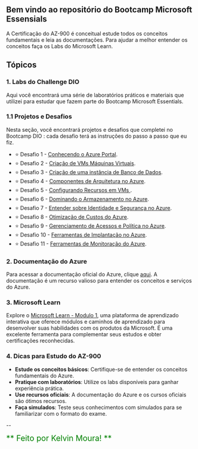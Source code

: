 ## Bem vindo ao repositório do Bootcamp Microsoft Essensials

A Certificação do AZ-900 é conceitual estude todos os conceitos fundamentais e leia as documentações. Para ajudar a melhor entender os conceitos faça os Labs do Microsoft Learn. 

## Tópicos

### 1. Labs do Challenge DIO
Aqui você encontrará uma série de laboratórios práticos e materiais que utilizei para estudar que fazem parte do Bootcamp Microsoft Essentials.

### 1.1 Projetos e Desafios
Nesta seção, você encontrará projetos e desafios que completei no Bootcamp DIO : cada desafio terá as instruções do passo a passo que eu fiz.

- ⭐ Desafio 1 - [Conhecendo o Azure Portal](https://github.com/clouder-km/Challenge-Azure-Dio/blob/main/1%20-%20AZURE%20PORTAL.md). 
- ⭐ Desafio 2 - [Criação de VMs Máquinas Virtuais](https://github.com/clouder-km/Challenge-Azure-Dio/blob/main/2%20-%20Virtual%20Machine.md).
- ⭐ Desafio 3 - [Criação de uma instância de Banco de Dados](https://github.com/clouder-km/Challenge-Azure-Dio/blob/main/3%20-%20Banco%20de%20dados.md).
- ⭐ Desafio 4 - [Componentes de Arquitetura no Azure](https://github.com/clouder-km/Challenge-Azure-Dio/blob/main/4%20-%20Componentes%20de%20Arquitetura%20no%20Azure.md).
- ⭐ Desafio 5 - [Configurando Recursos em VMs ](https://github.com/clouder-km/Challenge-Azure-Dio/blob/main/5%20-%20Configurando%20recursos%20em%20Maquina%20Virtual.md).
- ⭐ Desafio 6 - [Dominando o Armazenamento no Azure](https://github.com/clouder-km/Challenge-Azure-Dio/blob/main/6%20-%20Configurar%20Armazenamento%20(Storage).md).
- ⭐ Desafio 7 - [Entender sobre Identidade e Segurança no Azure](https://github.com/clouder-km/Challenge-Azure-Dio/blob/main/7%20-%20Microsoft%20Entra%20ID%20e%20Security.md).
- ⭐ Desafio 8 - [Otimização de Custos do Azure](https://github.com/clouder-km/Challenge-Azure-Dio/blob/main/8%20-%20Otimiza%C3%A7%C3%A3o%20de%20Custos%20do%20Azure.md).
- ⭐ Desafio 9 - [Gerenciamento de Acessos e Política no Azure](https://github.com/clouder-km/Challenge-Azure-Dio/blob/main/9%20-%20Gerenciamento%20de%20acessos%20e%20politicas%20no%20azure.md).
- ⭐ Desafio 10 - [Ferramentas de Implantação no Azure](https://gihub.com).
- ⭐ Desafio 11 - [Ferramentas de Monitoração do Azure](https://gihub.com).


### 2. Documentação do Azure
Para acessar a documentação oficial do Azure, clique [aqui](https://learn.microsoft.com/pt-br/azure/). A documentação é um recurso valioso para entender os conceitos e serviços do Azure.

### 3. Microsoft Learn 

Explore o [Microsoft Learn - Modulo 1](https://learn.microsoft.com/en-us/training/modules/describe-azure-compute-networking-services/1-introduction), uma plataforma de aprendizado interativa que oferece módulos e caminhos de aprendizado para desenvolver suas habilidades com os produtos da Microsoft. É uma excelente ferramenta para complementar seus estudos e obter certificações reconhecidas.

### 4. Dicas para Estudo do AZ-900
- **Estude os conceitos básicos**: Certifique-se de entender os conceitos fundamentais do Azure.
- **Pratique com laboratórios**: Utilize os labs disponíveis para ganhar experiência prática.
- **Use recursos oficiais**: A documentação do Azure e os cursos oficiais são ótimos recursos.
- **Faça simulados**: Teste seus conhecimentos com simulados para se familiarizar com o formato do exame.

--

<span style="font-size: 1.5em; color: green;">** Feito por Kelvin Moura! **</span>
